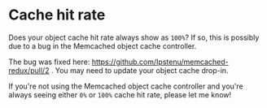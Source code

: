 # Cache hit rate

Does your object cache hit rate always show as `100%`? If so, this is possibly due to a bug in the Memcached object cache controller.

The bug was fixed here: https://github.com/Ipstenu/memcached-redux/pull/2 . You may need to update your object cache drop-in.

If you're not using the Memcached object cache controller and you're always seeing either `0%` or `100%` cache hit rate, please let me know!
